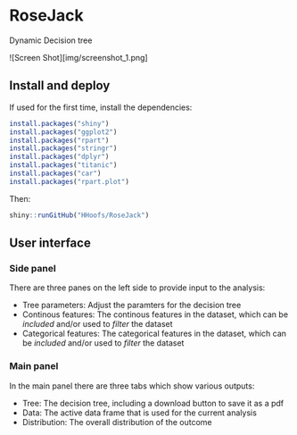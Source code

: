 # RoseJack
Dynamic Decision tree

![Screen Shot][img/screenshot_1.png]

## Install and deploy
If used for the first time, install the dependencies:
```R
install.packages("shiny")
install.packages("ggplot2")
install.packages("rpart")
install.packages("stringr")
install.packages("dplyr")
install.packages("titanic")
install.packages("car")
install.packages("rpart.plot")
```

Then:
```R
shiny::runGitHub("HHoofs/RoseJack")
```

## User interface
### Side panel
There are three panes on the left side to provide input to the analysis:
* Tree parameters: Adjust the paramters for the decision tree
* Continous features: The continous features in the dataset, which can be *included* and/or used to *filter* the dataset
* Categorical features: The categorical features in the dataset, which can be *included* and/or used to *filter* the dataset

### Main panel
In the main panel there are three tabs which show various outputs:
* Tree: The decision tree, including a download button to save it as a pdf
* Data: The active data frame that is used for the current analysis
* Distribution: The overall distribution of the outcome